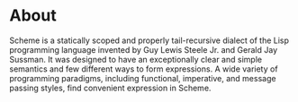# About

Scheme is a statically scoped and properly tail\-recursive dialect of the Lisp programming language invented by Guy Lewis Steele Jr\. and Gerald Jay Sussman\.
It was designed to have an exceptionally clear and simple semantics and few different ways to form expressions\.
A wide variety of programming paradigms, including functional, imperative, and message passing styles, find convenient expression in Scheme\.
